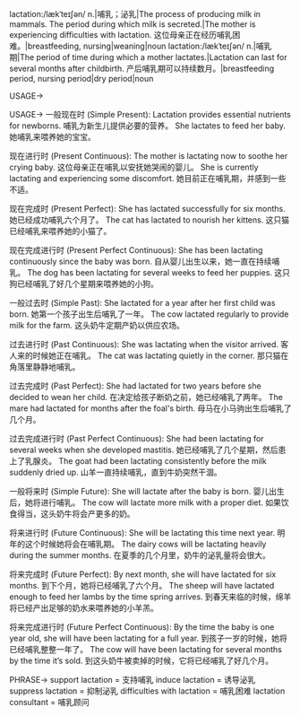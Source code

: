 lactation:/lækˈteɪʃən/
n.|哺乳；泌乳|The process of producing milk in mammals.  The period during which milk is secreted.|The mother is experiencing difficulties with lactation.  这位母亲正在经历哺乳困难。|breastfeeding, nursing|weaning|noun
lactation:/lækˈteɪʃən/
n.|哺乳期|The period of time during which a mother lactates.|Lactation can last for several months after childbirth. 产后哺乳期可以持续数月。|breastfeeding period, nursing period|dry period|noun


USAGE->

USAGE->
一般现在时 (Simple Present):
Lactation provides essential nutrients for newborns. 哺乳为新生儿提供必要的营养。
She lactates to feed her baby. 她哺乳来喂养她的宝宝。

现在进行时 (Present Continuous):
The mother is lactating now to soothe her crying baby. 这位母亲正在哺乳以安抚她哭闹的婴儿。
She is currently lactating and experiencing some discomfort. 她目前正在哺乳期，并感到一些不适。

现在完成时 (Present Perfect):
She has lactated successfully for six months. 她已经成功哺乳六个月了。
The cat has lactated to nourish her kittens. 这只猫已经哺乳来喂养她的小猫了。

现在完成进行时 (Present Perfect Continuous):
She has been lactating continuously since the baby was born. 自从婴儿出生以来，她一直在持续哺乳。
The dog has been lactating for several weeks to feed her puppies.  这只狗已经哺乳了好几个星期来喂养她的小狗。

一般过去时 (Simple Past):
She lactated for a year after her first child was born.  她第一个孩子出生后哺乳了一年。
The cow lactated regularly to provide milk for the farm. 这头奶牛定期产奶以供应农场。

过去进行时 (Past Continuous):
She was lactating when the visitor arrived.  客人来的时候她正在哺乳。
The cat was lactating quietly in the corner.  那只猫在角落里静静地哺乳。

过去完成时 (Past Perfect):
She had lactated for two years before she decided to wean her child. 在决定给孩子断奶之前，她已经哺乳了两年。
The mare had lactated for months after the foal's birth. 母马在小马驹出生后哺乳了几个月。

过去完成进行时 (Past Perfect Continuous):
She had been lactating for several weeks when she developed mastitis. 她已经哺乳了几个星期，然后患上了乳腺炎。
The goat had been lactating consistently before the milk suddenly dried up.  山羊一直持续哺乳，直到牛奶突然干涸。

一般将来时 (Simple Future):
She will lactate after the baby is born.  婴儿出生后，她将进行哺乳。
The cow will lactate more milk with a proper diet.  如果饮食得当，这头奶牛将会产更多的奶。

将来进行时 (Future Continuous):
She will be lactating this time next year.  明年的这个时候她将会在哺乳期。
The dairy cows will be lactating heavily during the summer months.  在夏季的几个月里，奶牛的泌乳量将会很大。

将来完成时 (Future Perfect):
By next month, she will have lactated for six months.  到下个月，她将已经哺乳了六个月。
The sheep will have lactated enough to feed her lambs by the time spring arrives. 到春天来临的时候，绵羊将已经产出足够的奶水来喂养她的小羊羔。

将来完成进行时 (Future Perfect Continuous):
By the time the baby is one year old, she will have been lactating for a full year.  到孩子一岁的时候，她将已经哺乳整整一年了。
The cow will have been lactating for several months by the time it’s sold. 到这头奶牛被卖掉的时候，它将已经哺乳了好几个月。


PHRASE->
support lactation = 支持哺乳
induce lactation = 诱导泌乳
suppress lactation = 抑制泌乳
difficulties with lactation = 哺乳困难
lactation consultant = 哺乳顾问
